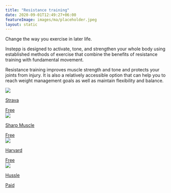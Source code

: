 ```yaml
---
title: "Resistance training"
date: 2020-09-01T12:49:27+06:00
featureImage: images/ma/placeholder.jpeg
layout: static
---
```


Change the way you exercise in later life.

Instepp is designed to activate, tone, and strengthen your whole body using established methods of exercise that combine the benefits of resistance training with fundamental movement.

Resistance training improves muscle strength and tone and protects your joints from injury. It is also a relatively accessible option that can help you to reach weight management goals as well as maintain flexibility and balance.

<a class="ma-link" href="https://www.strava.com/"><div class="ma-card ma-card-Health"><div class="ma-icon"><img src ="/images/Icon-check - health - opacity.svg"/></div><div class="ma-name"><p>Strava</p></div><div class="ma-paid-text"><span>Free</span></div></div></a><a class="ma-link" href="https://www.sharpmuscle.com/fitness/resistance-training-strength-training/"><div class="ma-card ma-card-Health"><div class="ma-icon"><img src ="/images/Icon-check - health - opacity.svg"/></div><div class="ma-name"><p>Sharp Muscle</p></div><div class="ma-paid-text"><span>Free</span></div></div></a><a class="ma-link" href="https://www.health.harvard.edu/exercise-and-fitness/strength-and-power-training-for-all-ages"><div class="ma-card ma-card-Health"><div class="ma-icon"><img src ="/images/Icon-check - health - opacity.svg"/></div><div class="ma-name"><p>Harvard</p></div><div class="ma-paid-text"><span>Free</span></div></div></a><a class="ma-link" href="https://www.awin1.com/cread.php?awinmid=3422&awinaffid=1198638&ued=https%3A%2F%2Fwww.hussle.com%2F"><div class="ma-card ma-card-Health"><div class="ma-icon"><img src ="/images/Icon-pound - health - opacity.svg"/></div><div class="ma-name"><p>Hussle</p></div><div class="ma-paid-text"><span>Paid</span></div></div></a>  

<br/><br/>






